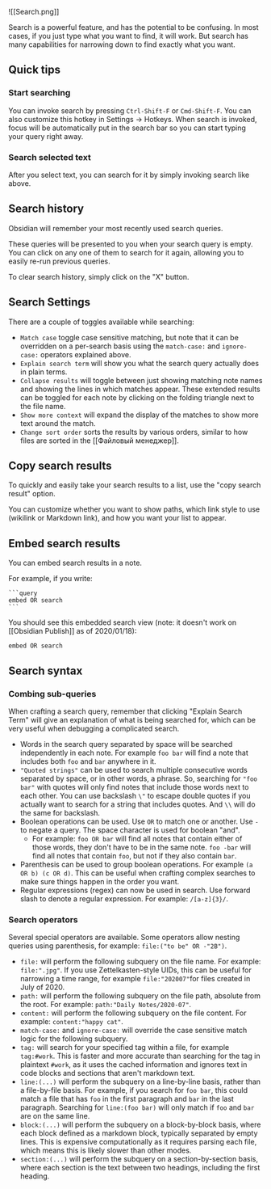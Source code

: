 ![[Search.png]]

Search is a powerful feature, and has the potential to be confusing. In most cases, if you just type what you want to find, it will work. But search has many capabilities for narrowing down to find exactly what you want.

## Quick tips

### Start searching

You can invoke search by pressing `Ctrl-Shift-F` or `Cmd-Shift-F`. You can also customize this hotkey in Settings -> Hotkeys. When search is invoked, focus will be automatically put in the search bar so you can start typing your query right away.

### Search selected text

After you select text, you can search for it by simply invoking search like above.

## Search history

Obsidian will remember your most recently used search queries.

These queries will be presented to you when your search query is empty. You can click on any one of them to search for it again, allowing you to easily re-run previous queries.

To clear search history, simply click on the "X" button.

## Search Settings

There are a couple of toggles available while searching:

- `Match case` toggle case sensitive matching, but note that it can be overridden on a per-search basis using the `match-case:` and `ignore-case:` operators explained above.
- `Explain search term` will show you what the search query actually does in plain terms.
- `Collapse results` will toggle between just showing matching note names and showing the lines in which matches appear. These extended results can be toggled for each note by clicking on the folding triangle next to the file name.
- `Show more context` will expand the display of the matches to show more text around the match.
- `Change sort order` sorts the results by various orders, similar to how files are sorted in the [[Файловый менеджер]].

## Copy search results

To quickly and easily take your search results to a list, use the "copy search result" option.

You can customize whether you want to show paths, which link style to use (wikilink or Markdown link), and how you want your list to appear.

## Embed search results

You can embed search results in a note.

For example, if you write:

<pre><code>```query
embed OR search
```</code></pre>

You should see this embedded search view (note: it doesn't work on [[Obsidian Publish]] as of 2020/01/18):

```query
embed OR search
```

## Search syntax

### Combing sub-queries

When crafting a search query, remember that clicking "Explain Search Term" will give an explanation of what is being searched for, which can be very useful when debugging a complicated search.

- Words in the search query separated by space will be searched independently in each note. For example `foo bar` will find a note that includes both `foo` and `bar` anywhere in it.
- `"Quoted strings"` can be used to search multiple consecutive words separated by space, or in other words, a phrase. So, searching for `"foo bar"` with quotes will only find notes that include those words next to each other. You can use backslash `\"` to escape double quotes if you actually want to search for a string that includes quotes. And `\\` will do the same for backslash.
- Boolean operations can be used. Use `OR` to match one or another. Use `-` to negate a query. The space character is used for boolean "and".
	- For example: `foo OR bar` will find all notes that contain either of those words, they don't have to be in the same note. `foo -bar` will find all notes that contain `foo`, but not if they also contain `bar`.
- Parenthesis can be used to group boolean operations. For example `(a OR b) (c OR d)`. This can be useful when crafting complex searches to make sure things happen in the order you want.
- Regular expressions (regex) can now be used in search. Use forward slash to denote a regular expression. For example: `/[a-z]{3}/`.

### Search operators

Several special operators are available. Some operators allow nesting queries using parenthesis, for example: `file:("to be" OR -"2B")`.

- `file:` will perform the following subquery on the file name. For example: `file:".jpg"`. If you use Zettelkasten-style UIDs, this can be useful for narrowing a time range, for example `file:"202007"`for files created in July of 2020.
- `path:` will perform the following subquery on the file path, absolute from the root. For example: `path:"Daily Notes/2020-07"`.
- `content:` will perform the following subquery on the file content. For example: `content:"happy cat"`.
- `match-case:` and `ignore-case:` will override the case sensitive match logic for the following subquery.
- `tag:` will search for your specified tag within a file, for example `tag:#work`. This is faster and more accurate than searching for the tag in plaintext `#work`, as it uses the cached information and ignores text in code blocks and sections that aren't markdown text.
- `line:(...)` will perform the subquery on a line-by-line basis, rather than a file-by-file basis. For example, if you search for `foo bar`, this could match a file that has `foo` in the first paragraph and `bar` in the last paragraph. Searching for `line:(foo bar)` will only match if `foo` and `bar` are on the same line.
- `block:(...)` will perform the subquery on a block-by-block basis, where each block defined as a markdown block, typically separated by empty lines. This is expensive computationally as it requires parsing each file, which means this is likely slower than other modes.
- `section:(...)` will perform the subquery on a section-by-section basis, where each section is the text between two headings, including the first heading.
